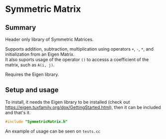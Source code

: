 # Symmetric Matrix

## Summary
Header only library of Symmetric Matrices.  

Supports addition, subtraction, multiplication using operators `+`, `-`, `*`, and initialization from an Eigen Matrix.  
It also suports usage of the operator `()` to accesss a coefficient of the matrix, such as `A(i, j)`.

Requires the Eigen library. 

## Setup and usage
To install, it needs the Eigen library to be installed (check out https://eigen.tuxfamily.org/dox/GettingStarted.html), then it can be
included and that's it.
```cpp
#include "SymmetricMatrix.h"
```

An example of usage can be seen on `tests.cc`

